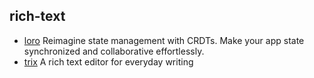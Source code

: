## rich-text

- [loro](https://github.com/loro-dev/loro) Reimagine state management with CRDTs. Make your app state synchronized and collaborative effortlessly.
- [trix](https://github.com/basecamp/trix) A rich text editor for everyday writing
